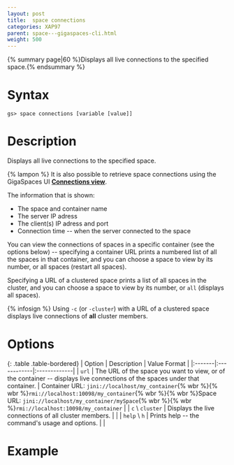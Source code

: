 ```yaml
---
layout: post
title:  space connections
categories: XAP97
parent: space---gigaspaces-cli.html
weight: 500
---
```


{% summary page|60 %}Displays all live connections to the specified space.{% endsummary %}

# Syntax

    gs> space connections [variable [value]]

# Description

Displays all live connections to the specified space.

{% lampon %} It is also possible to retrieve space connections using the GigaSpaces UI **[Connections view](./connections-view---gigaspaces-browser.html)**.

The information that is shown:

- The space and container name
- The server IP adress
- The client(s) IP adress and port
- Connection time -- when the server connected to the space

You can view the connections of spaces in a specific container (see the options below) -- specifying a container URL prints a numbered list of all the spaces in that container, and you can choose a space to view by its number, or all spaces (restart all spaces).

Specifying a URL of a clustered space prints a list of all spaces in the cluster, and you can choose a space to view by its number, or `all` (displays all spaces).

{% infosign %} Using `-c` (or `-cluster`) with a URL of a clustered space displays live connections of **all** cluster members.

# Options

{: .table .table-bordered}
| Option | Description | Value Format |
|:-------|:------------|:-------------|
| `url` | The URL of the space you want to view, or of the container -- displays live connections of the spaces under that container. | Container URL: `jini://localhost/my_container`{% wbr %}{% wbr %}`rmi://localhost:10098/my_container`{% wbr %}{% wbr %}Space URL: `jini://localhost/my_container/mySpace`{% wbr %}{% wbr %}`rmi://localhost:10098/my_container` |
| `c` \ `cluster` | Displays the live connections of all cluster members. | |
| `help` \ `h` | Prints help -- the command's usage and options. | |

# Example

